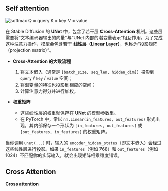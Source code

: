 








## Self attention
![softmax](https://jalammar.github.io/images/t/self-attention-matrix-calculation-2.png)
Q = query
K = key
V = value


在 Stable Diffusion 的 **UNet** 中，包含了若干层 **Cross-Attention** 机制。这些层需要将“文本编码器输出的向量”与“UNet 内部的潜变量表示”相互作用。为了完成这种注意力操作，模型会包含若干 **线性层（Linear Layer）**，也称为“投影矩阵（projection matrix）”。

- **Cross-Attention 的大致流程**
    
    1. 将文本嵌入（通常是 `[batch_size, seq_len, hidden_dim]`）投影到 `query` / `key` / `value` 空间；
    2. 将潜变量的特征也投影到相应的空间；
    3. 计算注意力得分并进行加权。
- **权重矩阵**
    
    - 这些线性层的权重就保存在 **UNet** 的模型参数里。
    - 在 PyTorch 中，常以 `nn.Linear(in_features, out_features)` 形式出现，其内部保存一个形状为 `[in_features, out_features]` 或 `[out_features, in_features]` 的权重矩阵。

当你调用 `unet(...)` 时，输入的 `encoder_hidden_states`（即文本嵌入）会经过这些线性层进行投影。如果 `in_features`（例如 768）和 `out_features`（例如 1024）不匹配你的实际输入，就会出现矩阵相乘维度错误。
## Cross Attention

**Cross attention**

